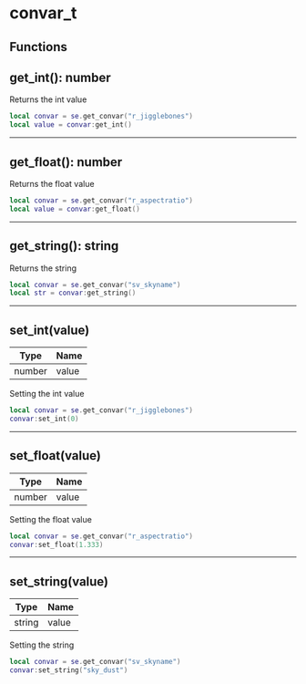 # convar_t

## Functions

## **get_int()**: number

Returns the int value
```lua
local convar = se.get_convar("r_jigglebones")
local value = convar:get_int()
```
---

## **get_float()**: number

Returns the float value
```lua
local convar = se.get_convar("r_aspectratio")
local value = convar:get_float()
```
---

## **get_string()**: string

Returns the string
```lua
local convar = se.get_convar("sv_skyname")
local str = convar:get_string()
```
---

## **set_int(value)**
Type | Name
------------ | -------------
number | value

Setting the int value
```lua
local convar = se.get_convar("r_jigglebones")
convar:set_int(0)
```
---

## **set_float(value)**
Type | Name
------------ | -------------
number | value

Setting the float value
```lua
local convar = se.get_convar("r_aspectratio")
convar:set_float(1.333)
```
---

## **set_string(value)**
Type | Name
------------ | -------------
string | value

Setting the string
```lua
local convar = se.get_convar("sv_skyname")
convar:set_string("sky_dust")
```